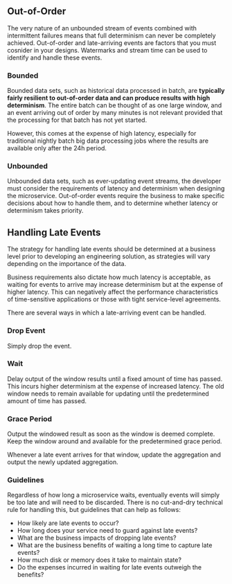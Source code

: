 ## Out-of-Order

The very nature of an unbounded stream of events combined with intermittent failures means that full determinism can never be completely achieved. Out-of-order and late-arriving events are factors that you must cosnider in your designs. Watermarks and stream time can be used to identify and handle these events.

### Bounded

Bounded data sets, such as historical data processed in batch, are **typically fairly resilient to out-of-order data and can produce results with high determinism**. The entire batch can be thought of as one large window, and an event arriving out of order by many minutes is not relevant provided that the processing for that batch has not yet started.

However, this comes at the expense of high latency, especially for traditional nightly batch big data processing jobs where the results are available only after the 24h period.

### Unbounded

Unbounded data sets, such as ever-updating event streams, the developer must consider the requirements of latency and determinism when designing the microservice. Out-of-order events require the business to make specific decisions about how to handle them, and to determine whether latency or determinism takes priority.

## Handling Late Events

The strategy for handling late events should be determined at a business level prior to developing an engineering solution, as strategies will vary depending on the importance of the data.

Business requirements also dictate how much latency is acceptable, as waiting for events to arrive may increase determinism but at the expense of higher latency. This can negatively affect the performance characteristics of time-sensitive applications or those with tight service-level agreements.

There are several ways in which a late-arriving event can be handled.

### Drop Event

Simply drop the event.

### Wait

Delay output of the window results until a fixed amount of time has passed. This incurs higher determinism at the expense of increased latency. The old window needs to remain available for updating until the predetermined amount of time has passed.

### Grace Period

Output the windowed result as soon as the window is deemed complete. Keep the window around and available for the predetermined grace period.

Whenever a late event arrives for that window, update the aggregation and output the newly updated aggregation.

### Guidelines

Regardless of how long a microservice waits, eventually events will simply be too late and will need to be discarded. There is no cut-and-dry technical rule for handling this, but guidelines that can help as follows:

- How likely are late events to occur?
- How long does your service need to guard against late events?
- What are the business impacts of dropping late events?
- What are the business benefits of waiting a long time to capture late events?
- How much disk or memory does it take to maintain state?
- Do the expenses incurred in waiting for late events outweigh the benefits?
